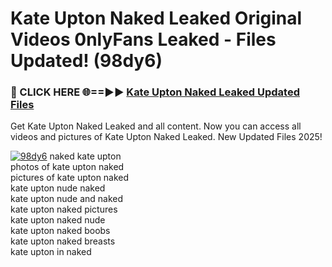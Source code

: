 # Kate Upton Naked Leaked Original Videos 0nlyFans Leaked - Files Updated! (98dy6)

<h3>🔴 CLICK HERE 🌐==►► <a href="https://tinyurl.com/yckcrads" rel="nofollow">Kate Upton Naked Leaked Updated Files</a></h3>

Get Kate Upton Naked Leaked and all content. Now you can access all videos and pictures of Kate Upton Naked Leaked. New Updated Files 2025!

[![98dy6](https://i.imgur.com/hpKpOFt.gif)](https://tinyurl.com/yckcrads)
naked kate upton<br>
photos of kate upton naked<br>
pictures of kate upton naked<br>
kate upton nude naked<br>
kate upton nude and naked<br>
kate upton naked pictures<br>
kate upton naked nude<br>
kate upton naked boobs<br>
kate upton naked breasts<br>
kate upton in naked